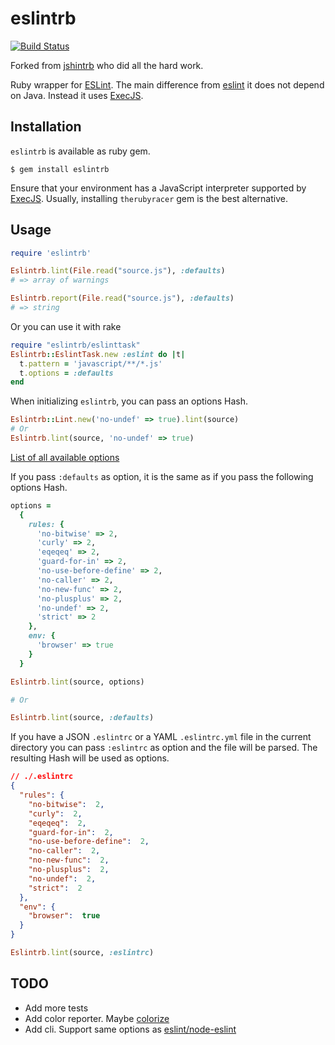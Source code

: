 # eslintrb
[![Build Status](https://secure.travis-ci.org/zendesk/eslintrb.png?branch=master)](http://travis-ci.org/zendesk/eslintrb)

Forked from [jshintrb](https://github.com/stereobooster/jshintrb) who did all the hard work.

Ruby wrapper for [ESLint](https://github.com/eslint/eslint/). The main difference from [eslint](https://github.com/liquid/eslint_on_rails) it does not depend on Java. Instead it uses [ExecJS](https://github.com/sstephenson/execjs).

## Installation

`eslintrb` is available as ruby gem.

    $ gem install eslintrb

Ensure that your environment has a JavaScript interpreter supported by [ExecJS](https://github.com/sstephenson/execjs). Usually, installing `therubyracer` gem is the best alternative.

## Usage

```ruby
require 'eslintrb'

Eslintrb.lint(File.read("source.js"), :defaults)
# => array of warnings

Eslintrb.report(File.read("source.js"), :defaults)
# => string
```

Or you can use it with rake

```ruby
require "eslintrb/eslinttask"
Eslintrb::EslintTask.new :eslint do |t|
  t.pattern = 'javascript/**/*.js'
  t.options = :defaults
end
```

When initializing `eslintrb`, you can pass an options Hash.

```ruby
Eslintrb::Lint.new('no-undef' => true).lint(source)
# Or
Eslintrb.lint(source, 'no-undef' => true)
```

[List of all available options](http://eslint.org/docs/rules/)

If you pass `:defaults` as option, it is the same as if you pass the following options Hash.

```ruby
options =
  {
    rules: {
      'no-bitwise' => 2,
      'curly' => 2,
      'eqeqeq' => 2,
      'guard-for-in' => 2,
      'no-use-before-define' => 2,
      'no-caller' => 2,
      'no-new-func' => 2,
      'no-plusplus' => 2,
      'no-undef' => 2,
      'strict' => 2
    },
    env: {
      'browser' => true
    }
  }

Eslintrb.lint(source, options)

# Or

Eslintrb.lint(source, :defaults)
```

If you have a JSON `.eslintrc` or a YAML `.eslintrc.yml` file in the current directory you can pass `:eslintrc` as option and the file will be parsed. The resulting Hash will be used as options.


```json
// ./.eslintrc
{
  "rules": {
    "no-bitwise":  2,
    "curly":  2,
    "eqeqeq":  2,
    "guard-for-in":  2,
    "no-use-before-define":  2,
    "no-caller":  2,
    "no-new-func":  2,
    "no-plusplus":  2,
    "no-undef":  2,
    "strict":  2
  },
  "env": {
    "browser":  true
  }
}
```

```ruby
Eslintrb.lint(source, :eslintrc)
```

## TODO

 - Add more tests
 - Add color reporter. Maybe [colorize](https://github.com/fazibear/colorize)
 - Add cli. Support same options as [eslint/node-eslint](https://github.com/eslint/node-eslint/blob/master/lib/cli.js)

